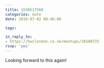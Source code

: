 ```yaml
---
title: 1530517568
categories: note
date: 2018-07-02 08:46:08

tags:

in_reply_to:
- https://hwclondon.co.uk/meetups/20180725
rsvp: 'yes'
---
```


Looking forward to this again!

